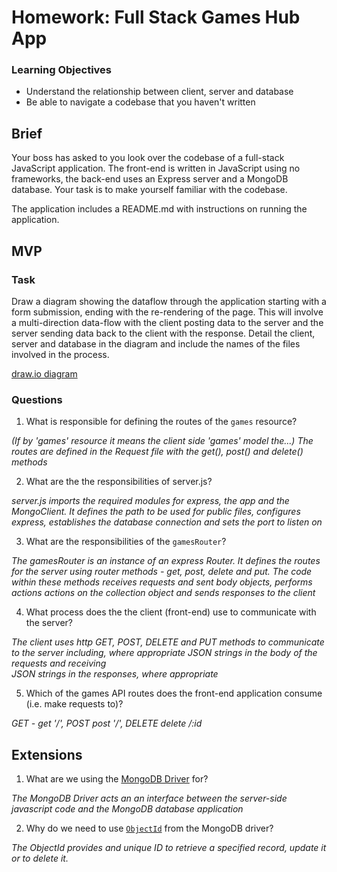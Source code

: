 # Homework: Full Stack Games Hub App

### Learning Objectives

- Understand the relationship between client, server and database
- Be able to navigate a codebase that you haven't written

## Brief

Your boss has asked to you look over the codebase of a full-stack JavaScript application. The front-end is written in JavaScript using no frameworks, the back-end uses an Express server and a MongoDB database. Your task is to make yourself familiar with the codebase.

The application includes a README.md with instructions on running the application.

## MVP

### Task

Draw a diagram showing the dataflow through the application starting with a form submission, ending with the re-rendering of the page. This will involve a multi-direction data-flow with the client posting data to the server and the server sending data back to the client with the response. Detail the client, server and database in the diagram and include the names of the files involved in the process.

[draw.io diagram](https://www.draw.io/?mode=github#HAndrewCraigie%2Fcodeclan_week_8_day_01_homework%2Fmaster%2Fgames_hub.xml "draw.io diagram showing the dataflow")

### Questions

1. What is responsible for defining the routes of the `games` resource?

  *(If by 'games' resource it means the client side 'games' model the...) The routes are defined in the Request file with the get(), post() and delete() methods*

2. What are the the responsibilities of server.js?

  *server.js imports the required modules for express, the app and the MongoClient.
   It defines the path to be used for public files, configures express, establishes
   the database connection and sets the port to listen on*

3. What are the responsibilities of the `gamesRouter`?

  *The gamesRouter is an instance of an express Router. It defines the routes for
   the server using router methods - get, post, delete and put. The code within these
   methods receives requests and sent body objects, performs actions actions on the
   collection object and sends responses to the client*

4. What process does the the client (front-end) use to communicate with the server?

  *The client uses http GET, POST, DELETE and PUT methods to communicate to the server
   including, where appropriate JSON strings in the body of the requests and receiving  
   JSON strings in the responses, where appropriate*

5. Which of the games API routes does the front-end application consume (i.e. make requests to)?

  *GET - get '/', POST post '/', DELETE delete /:id*

## Extensions

1. What are we using the [MongoDB Driver](http://mongodb.github.io/node-mongodb-native/) for?

  *The MongoDB Driver acts an an interface between the server-side javascript code and the
   MongoDB database application*

2. Why do we need to use [`ObjectId`](https://mongodb.github.io/node-mongodb-native/api-bson-generated/objectid.html) from the MongoDB driver?

 *The ObjectId provides and unique ID to retrieve a specified record, update it or to delete it.*
